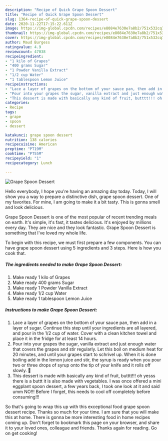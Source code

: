 ```yaml
---
description: "Recipe of Quick Grape Spoon Dessert"
title: "Recipe of Quick Grape Spoon Dessert"
slug: 1364-recipe-of-quick-grape-spoon-dessert
date: 2020-11-22T17:15:22.611Z
image: https://img-global.cpcdn.com/recipes/e8084e7630e7a8b2/751x532cq70/grape-spoon-dessert-recipe-main-photo.jpg
thumbnail: https://img-global.cpcdn.com/recipes/e8084e7630e7a8b2/751x532cq70/grape-spoon-dessert-recipe-main-photo.jpg
cover: https://img-global.cpcdn.com/recipes/e8084e7630e7a8b2/751x532cq70/grape-spoon-dessert-recipe-main-photo.jpg
author: Maud Burgess
ratingvalue: 4.9
reviewcount: 47038
recipeingredient:
- "1 kilo of Grapes"
- "400 grams Sugar"
- "1 Powder Vanilla Extract"
- "1/2 cup Water"
- "1 tablespoon Lemon Juice"
recipeinstructions:
- "Lace a layer of grapes on the bottom of your sauce pan, then add in a layer of sugar. Continue this step until your ingredients are all layered, and pour in the 1/2 cup of water. Cover with a clean kitchen towel and place it in the fridge for at least 14 hours."
- "Pour into your grapes the sugar, vanilla extract and just enough water that covers the grapes and stir regularly. Let this boil on medium heat for 20 minutes, and until your grapes start to schrivel up. When it is done boiling add in the lemon juice and stir, the syrup is ready when you pour two or three drops of syrup onto the tip of your knife and it rolls off slowly. 🙂"
- "This dessert is made with basically any kind of fruit, butttt!!! oh yesss there is a buttt it is also made with vegetables. I was once offered a mini eggplant spoon dessert, a few years back, I took one look at it and said umm NO!!! Before I forget, this needs to cool off completely before consuming!!!"
categories:
- Recipe
tags:
- grape
- spoon
- dessert

katakunci: grape spoon dessert 
nutrition: 138 calories
recipecuisine: American
preptime: "PT19M"
cooktime: "PT55M"
recipeyield: "1"
recipecategory: Lunch

---
```



![Grape Spoon Dessert](https://img-global.cpcdn.com/recipes/e8084e7630e7a8b2/751x532cq70/grape-spoon-dessert-recipe-main-photo.jpg)

Hello everybody, I hope you're having an amazing day today. Today, I will show you a way to prepare a distinctive dish, grape spoon dessert. One of my favorites. For mine, I am going to make it a bit tasty. This is gonna smell and look delicious.



Grape Spoon Dessert is one of the most popular of recent trending meals on earth. It's simple, it's fast, it tastes delicious. It's enjoyed by millions every day. They are nice and they look fantastic. Grape Spoon Dessert is something that I've loved my whole life.


To begin with this recipe, we must first prepare a few components. You can have grape spoon dessert using 5 ingredients and 3 steps. Here is how you cook that.

<!--inarticleads1-->

##### The ingredients needed to make Grape Spoon Dessert:

1. Make ready 1 kilo of Grapes
1. Make ready 400 grams Sugar
1. Make ready 1 Powder Vanilla Extract
1. Make ready 1/2 cup Water
1. Make ready 1 tablespoon Lemon Juice




<!--inarticleads2-->

##### Instructions to make Grape Spoon Dessert:

1. Lace a layer of grapes on the bottom of your sauce pan, then add in a layer of sugar. Continue this step until your ingredients are all layered, and pour in the 1/2 cup of water. Cover with a clean kitchen towel and place it in the fridge for at least 14 hours.
1. Pour into your grapes the sugar, vanilla extract and just enough water that covers the grapes and stir regularly. Let this boil on medium heat for 20 minutes, and until your grapes start to schrivel up. When it is done boiling add in the lemon juice and stir, the syrup is ready when you pour two or three drops of syrup onto the tip of your knife and it rolls off slowly. 🙂
1. This dessert is made with basically any kind of fruit, butttt!!! oh yesss there is a buttt it is also made with vegetables. I was once offered a mini eggplant spoon dessert, a few years back, I took one look at it and said umm NO!!! Before I forget, this needs to cool off completely before consuming!!!




So that's going to wrap this up with this exceptional food grape spoon dessert recipe. Thanks so much for your time. I am sure that you will make this at home. There is gonna be more interesting food in home recipes coming up. Don't forget to bookmark this page on your browser, and share it to your loved ones, colleague and friends. Thanks again for reading. Go on get cooking!
